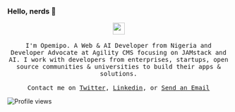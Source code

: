 ### Hello, nerds 👋

<p align="center">
  <img src="https://user-images.githubusercontent.com/5679180/79618120-0daffb80-80be-11ea-819e-d2b0fa904d07.gif" width="27px">
  <br><br>
  <samp>
I'm Opemipo. A Web & AI Developer from Nigeria and Developer Advocate at Agility CMS focusing on JAMstack and AI. I work with developers from enterprises, startups, open source communities & universities to build their apps & solutions.
     <br><br>Contact me on <a href="https://twitter.com/coderoflagos">Twitter</a>, <a href="https://www.linkedin.com/in/coderoflagos/">Linkedin</a>, or <a href="mailto:opemipooluwatobiloba58.@gmail.com">Send an Email</a>
  </samp>
</p>

![Profile views](https://gpvc.arturio.dev/coderoflagos)  

